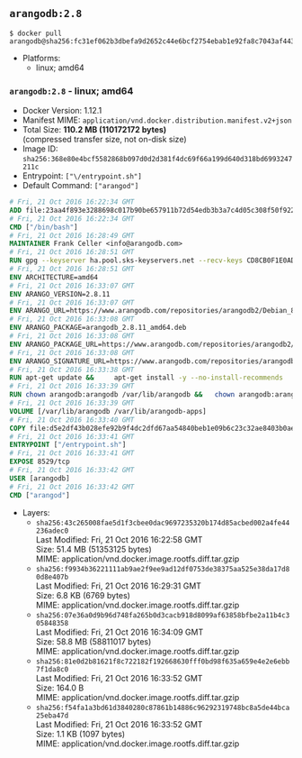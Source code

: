 ## `arangodb:2.8`

```console
$ docker pull arangodb@sha256:fc31ef062b3dbefa9d2652c44e6bcf2754ebab1e92fa8c7043af4435eac2b6bc
```

-	Platforms:
	-	linux; amd64

### `arangodb:2.8` - linux; amd64

-	Docker Version: 1.12.1
-	Manifest MIME: `application/vnd.docker.distribution.manifest.v2+json`
-	Total Size: **110.2 MB (110172172 bytes)**  
	(compressed transfer size, not on-disk size)
-	Image ID: `sha256:368e80e4bcf5582868b097d0d2d381f4dc69f66a199d640d318bd6993247211c`
-	Entrypoint: `["\/entrypoint.sh"]`
-	Default Command: `["arangod"]`

```dockerfile
# Fri, 21 Oct 2016 16:22:34 GMT
ADD file:23aa4f893e3288698c017b90be657911b72d54edb3b3a7c4d05c308f50f9228f in / 
# Fri, 21 Oct 2016 16:22:34 GMT
CMD ["/bin/bash"]
# Fri, 21 Oct 2016 16:28:49 GMT
MAINTAINER Frank Celler <info@arangodb.com>
# Fri, 21 Oct 2016 16:28:51 GMT
RUN gpg --keyserver ha.pool.sks-keyservers.net --recv-keys CD8CB0F1E0AD5B52E93F41E7EA93F5E56E751E9B
# Fri, 21 Oct 2016 16:28:51 GMT
ENV ARCHITECTURE=amd64
# Fri, 21 Oct 2016 16:33:07 GMT
ENV ARANGO_VERSION=2.8.11
# Fri, 21 Oct 2016 16:33:07 GMT
ENV ARANGO_URL=https://www.arangodb.com/repositories/arangodb2/Debian_8.0
# Fri, 21 Oct 2016 16:33:08 GMT
ENV ARANGO_PACKAGE=arangodb_2.8.11_amd64.deb
# Fri, 21 Oct 2016 16:33:08 GMT
ENV ARANGO_PACKAGE_URL=https://www.arangodb.com/repositories/arangodb2/Debian_8.0/amd64/arangodb_2.8.11_amd64.deb
# Fri, 21 Oct 2016 16:33:08 GMT
ENV ARANGO_SIGNATURE_URL=https://www.arangodb.com/repositories/arangodb2/Debian_8.0/amd64/arangodb_2.8.11_amd64.deb.asc
# Fri, 21 Oct 2016 16:33:38 GMT
RUN apt-get update &&     apt-get install -y --no-install-recommends         libgoogle-perftools4         ca-certificates         pwgen         wget     &&     rm -rf /var/lib/apt/lists/* &&     wget ${ARANGO_SIGNATURE_URL} &&           wget ${ARANGO_PACKAGE_URL} &&             gpg --verify ${ARANGO_PACKAGE}.asc &&     dpkg -i ${ARANGO_PACKAGE} &&     sed -ri         -e 's!127\.0\.0\.1!0.0.0.0!g'         -e 's!^(file\s*=).*!\1 -!'         -e 's!^#\s*uid\s*=.*!uid = arangodb!'         -e 's!^#\s*gid\s*=.*!gid = arangodb!'         /etc/arangodb/arangod.conf     &&     apt-get purge -y --auto-remove ca-certificates wget &&     rm -f ${ARANGO_PACKAGE}*
# Fri, 21 Oct 2016 16:33:39 GMT
RUN chown arangodb:arangodb /var/lib/arangodb &&   chown arangodb:arangodb /var/lib/arangodb-apps
# Fri, 21 Oct 2016 16:33:39 GMT
VOLUME [/var/lib/arangodb /var/lib/arangodb-apps]
# Fri, 21 Oct 2016 16:33:40 GMT
COPY file:d5e2df43b028efe92b9f4dc2dfd67aa54840beb1e09b6c23c32ae8403b0ae7e4 in /entrypoint.sh 
# Fri, 21 Oct 2016 16:33:41 GMT
ENTRYPOINT ["/entrypoint.sh"]
# Fri, 21 Oct 2016 16:33:41 GMT
EXPOSE 8529/tcp
# Fri, 21 Oct 2016 16:33:42 GMT
USER [arangodb]
# Fri, 21 Oct 2016 16:33:42 GMT
CMD ["arangod"]
```

-	Layers:
	-	`sha256:43c265008fae5d1f3cbee0dac9697235320b174d85acbed002a4fe44236adec0`  
		Last Modified: Fri, 21 Oct 2016 16:22:58 GMT  
		Size: 51.4 MB (51353125 bytes)  
		MIME: application/vnd.docker.image.rootfs.diff.tar.gzip
	-	`sha256:f9934b36221111ab9ae2f9ee9ad12df0753de38375aa525e38da17d80d8e407b`  
		Last Modified: Fri, 21 Oct 2016 16:29:31 GMT  
		Size: 6.8 KB (6769 bytes)  
		MIME: application/vnd.docker.image.rootfs.diff.tar.gzip
	-	`sha256:07e36a0d9b96d748fa265b0d3cacb918d8099af63858bfbe2a11b4c305848358`  
		Last Modified: Fri, 21 Oct 2016 16:34:09 GMT  
		Size: 58.8 MB (58811017 bytes)  
		MIME: application/vnd.docker.image.rootfs.diff.tar.gzip
	-	`sha256:81e0d2b81621f8c722182f192668630fff0bd98f635a659e4e2e6ebb7f1da8c0`  
		Last Modified: Fri, 21 Oct 2016 16:33:52 GMT  
		Size: 164.0 B  
		MIME: application/vnd.docker.image.rootfs.diff.tar.gzip
	-	`sha256:f54fa1a3bd61d3840280c87861b14886c96292319748bc8a5de44bca25eba47d`  
		Last Modified: Fri, 21 Oct 2016 16:33:52 GMT  
		Size: 1.1 KB (1097 bytes)  
		MIME: application/vnd.docker.image.rootfs.diff.tar.gzip
